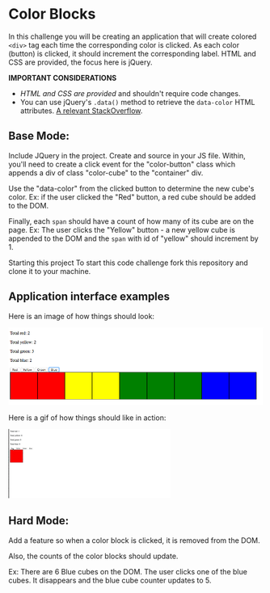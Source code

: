 Color Blocks
===

In this challenge you will be creating an application that will create colored `<div>` tag each time the corresponding color is clicked. As each color (button) is clicked, it should increment the corresponding label. HTML and CSS are provided, the focus here is jQuery.

**IMPORTANT CONSIDERATIONS**

- _HTML and CSS are provided_ and shouldn't require code changes.
- You can use jQuery's `.data()` method to retrieve the `data-color` HTML attributes. [A relevant StackOverflow](http://stackoverflow.com/questions/5309926/how-to-get-the-data-id-attribute).

Base Mode:
---

Include JQuery in the project. Create and source in your JS file. Within, you'll need to create a click event for the "color-button" class which appends a div of class "color-cube" to the "container" div. 

Use the "data-color" from the clicked button to determine the new cube's color. 
Ex: if the user clicked the "Red" button, a red cube should be added to the DOM.

Finally, each ```span``` should have a count of how many of its cube are on the page. Ex: The user clicks the "Yellow" button - a new yellow cube is appended to the DOM and the ```span``` with id of "yellow" should increment by 1.

Starting this project
To start this code challenge fork this repository and clone it to your machine.

Application interface examples
---

Here is an image of how things should look:

![static page view](image0.png)

Here is a gif of how things should like in action:

![animated page view](image1.gif)

Hard Mode:
---

Add a feature so when a color block is clicked, it is removed from the DOM.

Also, the counts of the color blocks should update. 

Ex: There are 6 Blue cubes on the DOM. The user clicks one of the blue cubes. It disappears and the blue cube counter updates to 5.
        
